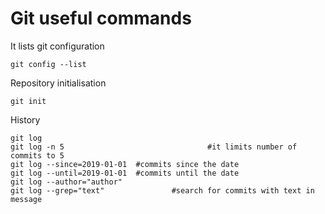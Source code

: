 # Git useful commands

It lists git configuration

```
git config --list
```

Repository initialisation

```
git init
```

History

```
git log
git log -n 5 								#it limits number of commits to 5
git log --since=2019-01-01	#commits since the date
git log --until=2019-01-01  #commits until the date
git log --author="author"
git log --grep="text"				#search for commits with text in message


```

